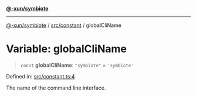 [**@-xun/symbiote**](../../../README.md)

***

[@-xun/symbiote](../../../README.md) / [src/constant](../README.md) / globalCliName

# Variable: globalCliName

> `const` **globalCliName**: `"symbiote"` = `'symbiote'`

Defined in: [src/constant.ts:4](https://github.com/Xunnamius/symbiote/blob/d10510b26b60a15206271bb6da7ebcd862e067c4/src/constant.ts#L4)

The name of the command line interface.
